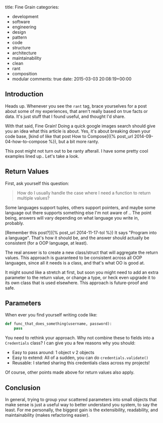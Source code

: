 title: Fine Grain
categories:
- development
- software
- engineering
- design
- pattern
- code
- structure
- architecture
- maintainability
- clean
- rant
- composition
- modular
comments: true
date: 2015-03-03 20:08:19+00:00

## Introduction

Heads up. Whenever you see the `rant` tag, brace yourselves for a post about some of my experiences, that aren't really based on true facts or data. It's just stuff that I found useful, and thought I'd share.

With that said, Fine Grain! Doing a quick google images search should give you an idea what this article is about. Yes, it's about breaking down your code base, [kind of like that post How to Compose]({% post_url 2014-09-04-how-to-compose %}), but a bit more ranty.

This post might not turn out to be ranty afterall. I have some pretty cool examples lined up.. Let's take a look.

## Return Values

First, ask yourself this question:

> How do I usually handle the case where I need a function to return multiple values?

Some languages support tuples, others support pointers, and maybe some language out there supports something else I'm not aware of .. The point being, answers will vary depending on what language you write in, probably.

[Remember this post?]({% post_url 2014-11-17-tol %}) It says "Program into a language". That's how it should be, and the answer should actually be consistent (for a OOP language, at least).

The real answer is to create a new class/struct that will aggregate the return values. This approach is guaranteed to be consistent across all OOP languages, since all it needs is a class, and that's what OO is good at.

It might sound like a stretch at first, but soon you might need to add an extra parameter to the return value, or change a type, or heck even upgrade it to its own class that is used elsewhere. This approach is future-proof and safe.

## Parameters

When ever you find yourself writing code like:

```python
def func_that_does_something(username, password):
    pass
```

You need to rethink your approach. Why not combine these to fields into a `Credentials` class? I can give you a few reasons why you should:

+ Easy to pass around: 1 object v 2 objects
+ Easy to extend: All of a sudden, you can do `credentials.validate()`
+ Reusable: I started sharing this credentials class across my projects!

Of course, other points made above for return values also apply.

## Conclusion

In general, trying to group your scattered parameters into small objects that make sense is just a useful way to better understand you system, to say the least. For me personally, the biggest gain is the extensibility, readability, and maintainability (makes refactoring easier).
